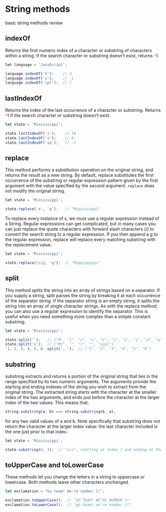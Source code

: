 # String methods
basic string methods review

## indexOf
Returns the first numeric index of a character or substring of characters within a string. If the search character or substring doesn't exist, returns -1.
```js
let language = 'JavaScript';

language.indexOf('S');    // 4
language.indexOf('s');    // -1
language.indexOf('ipt');  // 7
```

## lastIndexOf
Returns the index of the last occurrence of a character or substring. Returns -1 if the search character or substring doesn't exist.
```js
let state = 'Mississippi';

state.lastIndexOf('i');    // 10
state.lastIndexOf('s');    // 6
state.lastIndexOf('sp');   // -1
```

## replace
This method performs a substitution operation on the original string, and returns the result as a new string. By default, replace substitutes the first occurrence of the substring or regular expression pattern given by the first argument with the value specified by the second argument. `replace` does not modify the original string.
```js
let state = 'Mississippi';

state.replace('s', 'q');   // "Miqsissippi"
```
To replace every instance of s, we must use a regular expression instead of a String. Regular expressions can get complicated, but in many cases you can just replace the quote characters with forward slash characters (/) to convert the search string to a regular expression. If you then append a g to the regular expression, replace will replace every matching substring with the replacement value.
```js
let state = 'Mississippi';

state.replace(/s/g, 'q');  // "Miqqiqqippi"
```

## split
This method splits the string into an array of strings based on a separator. If you supply a string, split parses the string by breaking it at each occurrence of the separator string. If the separator string is an empty string, it splits the string into an array of single character strings. As with the replace method, you can also use a regular expression to identify the separator. This is useful when you need something more complex than a simple constant substring. 
```js
let state = 'Mississippi';

state.split('');   // ["M", "i", "s", "s", "i", "s", "s", "i", "p", "p", "i"]
state.split('s');  // ["Mi", "", "i", "", "ippi"]
'1, 2, 3, 4, 5, 6'.split(', ');  // ["1", "2", "3", "4", "5", "6"]
```


## substring
substring extracts and returns a portion of the original string that lies in the range specified by its two numeric arguments. The arguments provide the starting and ending indexes of the string you wish to extract from the original string. The extracted string starts with the character at the smaller index of the two arguments, and ends just before the character at the larger index of the two values. This means that:
```js
string.substring(a, b) === string.substring(b, a);
```
for any two valid values of a and b. Note specifically that substring does not return the character at the larger index value: the last character included is the one just prior to that index.
```js
let state = 'Mississippi';

state.substring(6, 3);  // "sis", starting at index 3 and ending at the one before index 6
```


## toUpperCase and toLowerCase
These methods let you change the letters in a string to uppercase or lowercase. Both methods leave other characters unchanged.
```js
let exclamation = "Go team! We're number 1!";

exclamation.toUpperCase();  // "GO TEAM! WE'RE NUMBER 1!"
exclamation.toLowerCase();  // "go team! we're number 1!"
```